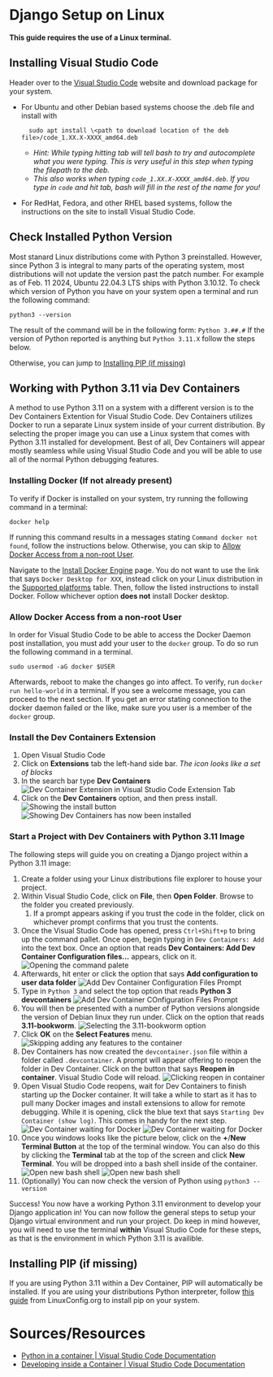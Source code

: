 # Django Setup on Linux

**This guide requires the use of a Linux terminal.**

## Installing Visual Studio Code

Header over to the [Visual Studio Code](https://code.visualstudio.com/) website and download package for your system. 

- For Ubuntu and other Debian based systems choose the .deb file and install with 

		sudo apt install \<path to download location of the deb file>/code_1.XX.X-XXXX_amd64.deb

	- *Hint: While typing hitting tab will tell bash to try and autocomplete what you were typing. This is very useful in this step when typing the filepath to the deb.*
	- *This also works when typing `code_1.XX.X-XXXX_amd64.deb`. If you type in `code` and hit tab, bash will fill in the rest of the name for you!*

- For RedHat, Fedora, and other RHEL based systems, follow the instructions on the site to install Visual Studio Code.

## Check Installed Python Version

Most stanard Linux distributions come with Python 3 preinstalled. However, since Python 3 is integral to many parts of the operating system, most distributions will not update the version past the patch number. For example as of Feb. 11 2024, Ubuntu 22.04.3 LTS ships with Python 3.10.12. To check which version of Python you have on your system open a terminal and run the following command:

```
python3 --version
```

The result of the command will be in the following form: `Python 3.##.#`
If the version of Python reported is anything but `Python 3.11.X` follow the steps below.

Otherwise, you can jump to [Installing PIP (if missing)](#installing-pip-if-missing)


## Working with Python 3.11 via Dev Containers

A method to use Python 3.11 on a system with a different version is to the Dev Containers Extention for Visual Studio Code. Dev Containers utilizes Docker to run a separate Linux system inside of your current distribution. By selecting the proper image you can use a Linux system that comes with Python 3.11 installed for development. Best of all, Dev Containers will appear mostly seamless while using Visual Studio Code and you will be able to use all of the normal Python debugging features.

### Installing Docker (If not already present)

To verify if Docker is installed on your system, try running the following command in a terminal:
```
docker help 
```

If running this command results in a messages stating `Command docker not found`, follow the instructions below. Otherwise, you can skip to [Allow Docker Access from a non-root User](#allow-docker-access-from-a-non-root-user).

Navigate to the [Install Docker Engine](https://docs.docker.com/engine/install/#supported-platforms) page. You do not want to use the link that says `Docker Desktop for XXX`, instead click on your Linux distribution in the [Supported platforms](https://docs.docker.com/engine/install/#supported-platforms) table. Then, follow the listed instructions to install Docker. Follow whichever option **does not** install Docker desktop.

### Allow Docker Access from a non-root User

In order for Visual Studio Code to be able to access the Docker Daemon post installation, you must add your user to the `docker` group. To do so run the following command in a terminal.

```
sudo usermod -aG docker $USER
```

Afterwards, reboot to make the changes go into affect. To verify, run `docker run hello-world` in a terminal. If you see a welcome message, you can proceed to the next section. If you get an error stating connection to the docker daemon failed or the like, make sure you user is a member of the `docker` group.

### Install the Dev Containers Extension

1. Open Visual Studio Code
1. Click on **Extensions** tab the left-hand side bar. *The icon looks like a set of blocks*
1. In the search bar type **Dev Containers**
	![Dev Container Extension in Visual Studio Code Extension Tab](https://github.com/C0atRack/GE02-Collab/blob/main/images/Doc%20Linux%20DevContainer/Doc-Linux%20DevContainer%2001%20Finding%20Dev%20Container%20Extention.png)
1. Click on the **Dev Containers** option, and then press install.
	![Showing the install button](https://github.com/C0atRack/GE02-Collab/blob/main/images/Doc%20Linux%20DevContainer/Doc-Linux%20DevContainer%2002%20Installing%20Dev%20Container%20Extention.png)
	![Showing Dev Containers has now been installed](https://github.com/C0atRack/GE02-Collab/blob/main/images/Doc%20Linux%20DevContainer/Doc-Linux%20DevContainer%2003%20Dev%20Container%20Extension%20Installed.png)

### Start a Project with Dev Containers with Python 3.11 Image 

The following steps will guide you on creating a Django project within a Python 3.11 image:

1. Create a folder using your Linux distributions file explorer to house your project.
1. Within Visual Studio Code, click on **File**, then **Open Folder**. Browse to the folder you created previously.
	1. If a prompt appears asking if you trust the code in the folder, click on whichever prompt confirms that you trust the contents.
1. Once the Visual Studio Code has opened, press `Ctrl+Shift+p` to bring up the command pallet. Once open, begin typing in `Dev Containers: Add` into the text box. Once an option that reads **Dev Containers: Add Dev Container Configuration files...** appears, click on it.
	![Opening the command palete](https://github.com/C0atRack/GE02-Collab/blob/main/images/Doc%20Linux%20DevContainer/Doc-Linux%20DevContainer%2004%20Command%20Palette.png)
1. Afterwards, hit enter or click the option that says **Add configuration to user data folder**
	![Add Dev Container Configuration Files Prompt](https://github.com/C0atRack/GE02-Collab/blob/main/images/Doc%20Linux%20DevContainer/Doc-Linux%20DevContainer%2005%20Add%20Config.png)
1. Type in `Python 3` and select the top option that reads **Python 3 devcontainers**
	![Add Dev Container COnfiguration Files Prompt](https://github.com/C0atRack/GE02-Collab/blob/main/images/Doc%20Linux%20DevContainer/Doc-Linux%20DevContainer%2006%20Select%20Python%203.png)
1. You will then be presented with a number of Python versions alongside the version of Debian linux they run under. Click on the option that reads **3.11-bookworm**.
	![Selecting the 3.11-bookworm option](https://github.com/C0atRack/GE02-Collab/blob/main/images/Doc%20Linux%20DevContainer/Doc-Linux%20DevContainer%2007%20Select%203_11_bookworm.png)
1. Click **OK** on the **Select Features** menu.
	![Skipping adding any features to the container](https://github.com/C0atRack/GE02-Collab/blob/main/images/Doc%20Linux%20DevContainer/Doc-Linux%20DevContainer%2008%20Skip%20Select%20Features.png)
1. Dev Containers has now created the `devcontainer.json` file within a folder called `.devcontainer`. A prompt will appear offering to reopen the folder in Dev Container. Click on the button that says **Reopen in container**. Visual Studio Code will reload.
	![Clicking reopen in container](https://github.com/C0atRack/GE02-Collab/blob/main/images/Doc%20Linux%20DevContainer/Doc-Linux%20DevContainer%2009%20Reopen%20in%20Container.png)
1. Open Visual Studio Code reopens, wait for Dev Containers to finish starting up the Docker container. It will take a while to start as it has to pull many Docker images and install extensions to allow for remote debugging. While it is opening, click the blue text that says `Starting Dev Container (show log)`. This comes in handy for the next step.
	![Dev Container waiting for Docker](https://github.com/C0atRack/GE02-Collab/blob/main/images/Doc%20Linux%20DevContainer/Doc-Linux%20DevContainer%2010%20Dev%20Container%20Starting.png)
	![Dev Container waiting for Docker](https://github.com/C0atRack/GE02-Collab/blob/main/images/Doc%20Linux%20DevContainer/Doc-Linux%20DevContainer%2011%20Dev%20Container%20Started.png)
1. Once you windows looks like the picture below, click on the **+**/**New Terminal Button** at the top of the terminal window. You can also do this by clicking the **Terminal** tab at the top of the screen and click **New Terminal**. You will be dropped into a bash shell inside of the container.
	![Open new bash shell](https://github.com/C0atRack/GE02-Collab/blob/main/images/Doc%20Linux%20DevContainer/Doc-Linux%20DevContainer%2012%20Open%20New%20Shell.png)
	![Open new bash shell](https://github.com/C0atRack/GE02-Collab/blob/main/images/Doc%20Linux%20DevContainer/Doc-Linux%20DevContainer%2013%20New%20Shell.png)
1. (Optionally) You can now check the version of Python using `python3 --version`


Success! You now have a working Python 3.11 environment to develop your Django application in! You can now follow the general steps to setup your Django virtual environment and run your project. Do keep in mind however, you will need to use the terminal **within** Visual Studio Code for these steps, as that is the environment in which Python 3.11 is availible.

## Installing PIP (if missing)

If you are using Python 3.11 within a Dev Container, PIP will automatically be installed.
If you are using your distributions Python interpreter, follow [this guide](https://linuxconfig.org/install-pip-on-linux) from LinuxConfig.org to install pip on your system.


# Sources/Resources
- [Python in a container | Visual Studio Code Documentation](https://code.visualstudio.com/docs/containers/quickstart-python)
- [Developing inside a Container | Visual Studio Code Documentation](https://code.visualstudio.com/docs/devcontainers/containers)